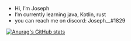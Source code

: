- Hi, I’m Joseph 
- I’m currently learning java, Kotlin, rust
- you can reach me on discord: Joseph__#1829

[![Anurag's GitHub stats](https://github-readme-stats.vercel.app/api?username=Swivloc)](https://github.com/anuraghazra/github-readme-stats)
<!---
Joseph039/Joseph039 is a ✨ special ✨ repository because its `README.md` (this file) appears on your GitHub profile.
You can click the Preview link to take a look at your changes.
--->
